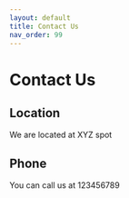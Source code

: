 ```yaml
---
layout: default
title: Contact Us
nav_order: 99
---
```


# Contact Us

## Location

We are located at XYZ spot

## Phone

You can call us at 123456789




